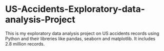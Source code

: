 # US-Accidents-Exploratory-data-analysis-Project
This is my exploratory data analysis project on US accidents records using Python and their libreries like pandas, seaborn and matplotlib. It includes 2.8 million records.
